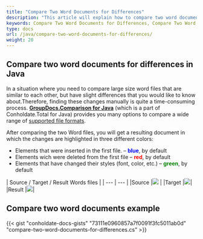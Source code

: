 ```yaml
---
title: "Compare Two Word Documents for Differences"
description: "This article will explain how to compare two word documents for differences using GroupDocs.Comparison API which is a part of Conholdate.Total for Java."
keywords: Compare Two Word Documents for Differences, Compare Two Word Documents for Differences in Java
type: docs
url: /java/compare-two-word-documents-for-differences/
weight: 20
---
```

## Compare two word documents for differences in Java

In a situation where you need to compare large size word files that are similar to each other, but have slight differences that you would like to know about.Therefore, finding these changes manually is quite a time-consuming process.
**[GroupDocs.Comparison for Java](https://products.groupdocs.com/comparison/java)** (which is a part of Conholdate.Total for Java) provides you many options to compare a wide range of [supported file formats](https://docs.groupdocs.com/comparison/java/supported-document-formats/).

After comparing the two Word files, you will get a resulting document in which the changes are highlighted in three different colors:

*   Elements that were inserted in the first file. – <font color="blue">**blue**</font>, by default
*   Elements wich were deleted from the first file – <font color="red">**red**</font>, by default
*   Elements that have changed their styles (font, color, etc.) – <font color="green">**green**</font>, by default

|  Source / Target / Result Words files |
| --- | --- |
|Source |![](https://docs.groupdocs.com/comparison/net/images/how-to-compare-word-1.png) | 
|Target |![](https://docs.groupdocs.com/comparison/net/images/how-to-compare-word-2.png)|
|Result |![](https://docs.groupdocs.com/comparison/net/images/how-to-compare-word-3.png)|

## Compare two word documents example

{{< gist "conholdate-docs-gists" "73111e0960857a7f0091f3fc5011ab0d" "compare-two-word-documents-for-differences.cs" >}}








